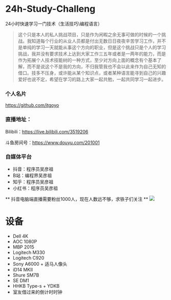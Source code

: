 <!--
 * @Author: your name
 * @Date: 2021-04-18 14:24:31
 * @LastEditTime: 2021-04-18 14:42:51
 * @LastEditors: Please set LastEditors
 * @Description: In User Settings Edit
 * @FilePath: /undefined/Users/itgoyo/Documents/Github/24h-Study-Challenge/README.md
-->
# 24h-Study-Challeng

24小时快速学习一门技术（生活技巧\编程语言）

>这个只是本人的私人挑战项目，只是作为闲暇之余无事可做的时候的一个挑战。我知道每个行业的从业人员都是付出无数日日夜夜辛苦学习工作，并不是单纯的学习一天就能从事这个方向的职业，但是这个挑战只是个人的学习挑战，我并没有要求技术上达到大家工作三五年或者是一两年的能力，而是作为拓展个人技术技能树的一种方式，至少对方向上面的概念有个基本了解，而不是说这个不是我的方向，不归我管我也不会以此来作为自己无知的借口。技多不压身，或许能从某个知识点，或者某种语言能寻到自己的兴趣爱好也说不定，希望在学习的路上大家一起共勉，一起共同学习一起进步。

### 个人名片
https://github.com/itgoyo
### 直播地址：
Bilibili：https://live.bilibili.com/3519206

斗鱼房间号：https://www.douyu.com/201001

### 自媒体平台
- 抖音：程序员吴彦祖
- B站：编程界吴彦祖
- 知乎：程序员吴彦祖
- 小红书：程序员吴彦祖

** 抖音电脑端直播需要粉丝1000人，现在人数远不够，求铁子们关注 **
![](https://cdn.jsdelivr.net/gh/itgoyo/PicGoRes@master/img/20210425114652.png)

# 设备
- Dell 4K
- AOC 1080P
- MBP 2015
- Logitech M330
- Logitech C920
- Sony A6000 + 适马人像头
- iD14 MKII
- Shure SM7B
- SE DM1
- HHKB Type-s + YDKB
- 室友借过来的倒计时时钟
